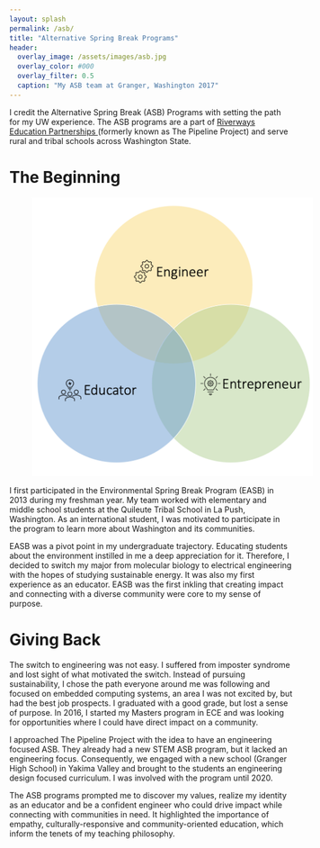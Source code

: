 ```yaml
---
layout: splash
permalink: /asb/
title: "Alternative Spring Break Programs"
header:
  overlay_image: /assets/images/asb.jpg
  overlay_color: #000
  overlay_filter: 0.5
  caption: "My ASB team at Granger, Washington 2017"
---
```

 


I credit the Alternative Spring Break (ASB) Programs with setting the path for my UW experience. The ASB programs are a part of <a href = "https://expd.uw.edu/riverways/rural-tribal/">Riverways Education Partnerships </a> (formerly known as The Pipeline Project) and serve rural and tribal schools across Washington State. 

<h1>The Beginning</h1>

<figure style="width: 500px" class="align-left">
  <img src="assets/images/identities.png" alt="">
</figure>

I first participated in the Environmental Spring Break Program (EASB) in 2013 during my freshman year. My team worked with elementary and middle school students at the Quileute Tribal School in La Push, Washington. As an international student, I was motivated to participate in the program to learn more about Washington and its communities. 

EASB was a pivot point in my undergraduate trajectory. Educating students about the environment instilled in me a deep appreciation for it. Therefore, I decided to switch my major from molecular biology to electrical engineering with the hopes of studying sustainable energy. It was also my first experience as an educator. EASB was the first inkling that creating impact and connecting with a diverse community were core to my sense of purpose.


<h1>Giving Back</h1>

The switch to engineering was not easy. I suffered from imposter syndrome and lost sight of what motivated the switch. Instead of pursuing sustainability, I chose the path everyone around me was following and focused on embedded computing systems, an area I was not excited by, but had the best job prospects. I graduated with a good grade, but lost a sense of purpose. In 2016, I started my Masters program in ECE and was looking for opportunities where I could have direct impact on a community. 

I approached The Pipeline Project with the idea to have an engineering focused ASB. They already had a new STEM ASB program, but it lacked an engineering focus. Consequently, we engaged with a new school (Granger High School) in Yakima Valley and brought to the students an engineering design focused curriculum. I was involved with the program until 2020. 

The ASB programs prompted me to discover my values, realize my identity as an educator and be a confident engineer who could drive impact while connecting with communities in need. It highlighted the importance of empathy, culturally-responsive and community-oriented education, which inform the tenets of my teaching philosophy.
